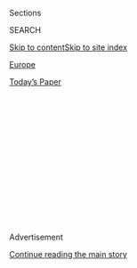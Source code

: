 <div id="app">

<div>

<div>

<div>

<div class="NYTAppHideMasthead css-1q2w90k e1suatyy0">

<div class="section css-ui9rw0 e1suatyy2">

<div class="css-eph4ug er09x8g0">

<div class="css-6n7j50">

</div>

<span class="css-1dv1kvn">Sections</span>

<div class="css-10488qs">

<span class="css-1dv1kvn">SEARCH</span>

</div>

[Skip to content](#site-content)[Skip to site
index](#site-index)

</div>

<div id="masthead-section-label" class="css-1wr3we4 eaxe0e00">

[Europe](https://www.nytimes.com/section/world/europe)

</div>

<div class="css-10698na e1huz5gh0">

</div>

</div>

<div id="masthead-bar-one" class="section hasLinks css-15hmgas e1csuq9d3">

<div class="css-uqyvli e1csuq9d0">

</div>

<div class="css-1uqjmks e1csuq9d1">

</div>

<div class="css-9e9ivx">

[](https://myaccount.nytimes.com/auth/login?response_type=cookie&client_id=vi)

</div>

<div class="css-1bvtpon e1csuq9d2">

[Today’s
Paper](https://www.nytimes.com/section/todayspaper)

</div>

</div>

</div>

</div>

<div data-aria-hidden="false">

<div id="site-content" data-role="main">

<div>

<div class="css-1aor85t" style="opacity:0.000000001;z-index:-1;visibility:hidden">

<div class="css-1hqnpie">

<div class="css-epjblv">

<span class="css-17xtcya">[Europe](/section/world/europe)</span><span class="css-x15j1o">|</span><span class="css-fwqvlz">Leaked
Recordings Lay Bare E.U. and U.S. Divisions in Goals for
Ukraine</span>

</div>

<div class="css-k008qs">

<div class="css-1iwv8en">

<span class="css-18z7m18"></span>

<div>

</div>

</div>

<span class="css-1n6z4y">https://nyti.ms/1iBDfdS</span>

<div class="css-1705lsu">

<div class="css-4xjgmj">

<div class="css-4skfbu" data-role="toolbar" data-aria-label="Social Media Share buttons, Save button, and Comments Panel with current comment count" data-testid="share-tools">

  - 
  - 
  - 
  - 
    
    <div class="css-6n7j50">
    
    </div>

  - 

</div>

</div>

</div>

</div>

</div>

</div>

<div class="css-13pd83m">

</div>

<div id="top-wrapper" class="css-1sy8kpn">

<div id="top-slug" class="css-l9onyx">

Advertisement

</div>

[Continue reading the main
story](#after-top)

<div class="ad top-wrapper" style="text-align:center;height:100%;display:block;min-height:250px">

<div id="top" class="place-ad" data-position="top" data-size-key="top">

</div>

</div>

<div id="after-top">

</div>

</div>

<div id="sponsor-wrapper" class="css-1hyfx7x">

<div id="sponsor-slug" class="css-19vbshk">

Supported by

</div>

[Continue reading the main
story](#after-sponsor)

<div id="sponsor" class="ad sponsor-wrapper" style="text-align:center;height:100%;display:block">

</div>

<div id="after-sponsor">

</div>

</div>

<div class="css-1vkm6nb ehdk2mb0">

# Leaked Recordings Lay Bare E.U. and U.S. Divisions in Goals for Ukraine

</div>

<div class="css-79elbk" data-testid="photoviewer-wrapper">

<div class="css-z3e15g" data-testid="photoviewer-wrapper-hidden">

</div>

<div class="css-1a48zt4 ehw59r15" data-testid="photoviewer-children">

![<span class="css-16f3y1r e13ogyst0" data-aria-hidden="true">Chancellor
Angela Merkel of Germany issued a sharp statement denouncing the
American diplomat's remarks on the political crisis in
Kiev.</span><span class="css-cnj6d5 e1z0qqy90" itemprop="copyrightHolder"><span class="css-1ly73wi e1tej78p0">Credit...</span><span><span>John
Macdougall/Agence France-Presse — Getty
Images</span></span></span>](https://static01.nyt.com/images/2014/02/08/world/08ukraine4/08ukraine4-articleLarge.jpg?quality=75&auto=webp&disable=upscale)

</div>

</div>

<div class="css-xt80pu e12qa4dv0">

<div class="css-18e8msd">

<div class="css-vp77d3 epjyd6m0">

<div class="css-1baulvz">

By [<span class="css-1baulvz last-byline" itemprop="name">Alison
Smale</span>](http://www.nytimes.com/by/alison-smale)

</div>

</div>

  - Feb. 7,
    2014

  - 
    
    <div class="css-4xjgmj">
    
    <div class="css-d8bdto" data-role="toolbar" data-aria-label="Social Media Share buttons, Save button, and Comments Panel with current comment count" data-testid="share-tools">
    
      - 
      - 
      - 
      - 
        
        <div class="css-6n7j50">
        
        </div>
    
      - 
    
    </div>
    
    </div>

</div>

</div>

<div class="section meteredContent css-1r7ky0e" name="articleBody" itemprop="articleBody">

<div class="css-1fanzo5 StoryBodyCompanionColumn">

<div class="css-53u6y8">

BERLIN — “Really Pretty Stupid” was the headline chosen by the august
Frankfurter Allgemeine Zeitung on Friday to describe an editorial on the
latest eruption between the United States and Europe, this time over who
should take the lead in trying to calm the crisis in Ukraine, and how to
do it.

The headline spoke to the tensions that flared this week over the
release of a recording in which a top American diplomat disparaged the
European Union’s efforts in Ukraine. On Friday, a second recording
surfaced in which European diplomats complained about the Americans.

But it was also a reflection of the disarray that has marked much of the
West’s dealings with Ukraine since late November, when President Viktor
F. Yanukovych spurned a pact with the European Union. He then turned to
Russia for a $15 billion aid package that the Kremlin has since
suspended because of continuing antigovernment protests in Kiev, the
capital.

Ever since Ukraine became independent as the Soviet Union crumbled in
1991, the United States and Europe have had different aims for the
country, a large, troubled nation of 45 million whose very name means
“on the edge.”

</div>

</div>

<div class="css-1fanzo5 StoryBodyCompanionColumn">

<div class="css-53u6y8">

With strategic considerations uppermost in American diplomacy, the
United States helped, for instance, to rid Ukraine of old Soviet nuclear
weapons. Europe, meanwhile, saw opportunities for trade.

As the European Union expanded eastward with the inclusion of Poland and
Romania, the perception grew that neighboring Ukraine needed formal ties
to regulate commerce and legal systems to facilitate the growing
cross-border transactions. In 2012, Poland and Ukraine were even joint
hosts of the continent’s premier sports event, the European soccer
championship.

Russia, which has centuries of shared history with Ukraine and under
Vladimir V. Putin has grown ever more painfully conscious of its loss of
Soviet empire, looked on with mounting suspicion, and now seems to be
intent on exploiting Western disarray.

The release of the recordings has further roiled the waters. In the
[first one](https://www.youtube.com/watch?v=MSxaa-67yGM#t=89), posted
anonymously on YouTube, Victoria Nuland, the American assistant
secretary of state for European affairs, profanely dismissed European
efforts in Ukraine as weak and inadequate to the challenge posed by the
Kremlin.

</div>

</div>

<div class="css-1fanzo5 StoryBodyCompanionColumn">

<div class="css-53u6y8">

On Friday, a second recording was posted that featured a senior German
diplomat, Helga Schmid, complaining in her native tongue to the European
Union envoy in Kiev about “unfair” American criticism of Europe’s
diplomacy.

</div>

</div>

<div class="css-79elbk" data-testid="photoviewer-wrapper">

<div class="css-z3e15g" data-testid="photoviewer-wrapper-hidden">

</div>

<div class="css-1a48zt4 ehw59r15" data-testid="photoviewer-children">

![<span class="css-16f3y1r e13ogyst0" data-aria-hidden="true">Victoria
Nuland, the assistant secretary of state for European affairs, said her
leaked conversation was "pretty impressive
tradecraft."</span><span class="css-cnj6d5 e1z0qqy90" itemprop="copyrightHolder"><span class="css-1ly73wi e1tej78p0">Credit...</span><span>Gleb
Garanich/Reuters</span></span>](https://static01.nyt.com/images/2014/02/08/world/08ukraine1/08ukraine1-articleLarge.jpg?quality=75&auto=webp&disable=upscale)

</div>

</div>

<div class="css-1fanzo5 StoryBodyCompanionColumn">

<div class="css-53u6y8">

“We are not in a race to be the strongest,” retorted the envoy, Jan
Tombinski, a Pole. “We have good instruments” for dealing with the
crisis.

Yes, replied Ms. Schmid, but journalists were telling European officials
that the Americans were running around saying the Europeans were weak.
So she advised Mr. Tombinski to have a word with the United States
ambassador to Ukraine, Geoffrey Pyatt, the man whom Ms. Nuland was
talking to in her recorded conversation.

While the Obama administration accused the Russians of making mischief
by recording and then posting the Nuland conversation, neither the
European Union nor Germany blamed the Kremlin for the second recording.

Illustrating how testy relations with Washington have become, Chancellor
Angela Merkel of Germany, earlier the target of American monitoring of
her cellphone, issued an unusually sharp statement saying that Ms.
Nuland’s remarks were “completely unacceptable.”

Germany, as befits its status as Europe’s largest economy and a country
with centuries of dealings with lands to its East, has been heavily
involved in the crisis over Ukraine. In a speech to the German
Parliament on Nov. 18, Ms. Merkel, herself raised in Communist East
Germany, emphasized that the Cold War should be over for everyone,
including countries once allied with Russia but now independent. She
made a forceful case for Ukraine to sign the European pact.

Julianne Smith, a former national security aide to Vice President Joseph
R. Biden Jr. who is now at the Center for a New American Security, said
there was a structural tension between the European Union and the United
States because the Americans can speak with one voice and grow impatient
waiting for decisions from a union with many voices.

</div>

</div>

<div class="css-1fanzo5 StoryBodyCompanionColumn">

<div class="css-53u6y8">

“They all have different sovereign issues, different threat perceptions,
different priorities,” she said. “As a result, there has always been
this longstanding deep frustration on the part of the United States with
the inability to get quick answers, quick responses and broker some sort
of U.S.-E.U. agreement on whatever the issue of the day might be.”

The back-and-forth this week illustrates how many interests are a part
of the mix in Ukraine — a mix that Western diplomats seem unable to keep
free of their own differences.

In the editorial with the headline “Really Pretty Stupid,” Klaus-Dieter
Frankenberger, the newspaper’s foreign editor, noted how the latest
issue had been stoked by months of “bad blood” with Washington. “You can
certainly criticize some parts of European policy toward Ukraine, but it
is not as if American diplomacy has found the font of all wisdom. In
fact, they can’t think of anything more than a few mini-sanctions
against the regime in Kiev.”

Meanwhile, Mr. Frankenberger said, Mr. Putin “should certainly be
laughing himself stupid.”

“If a top American diplomat could not care less about the Europeans,” he
added, “then he will certainly bear more easily their absence from the
opening of the Olympic Games in Sochi. And he will see in Ms. Nuland’s
remark, which Moscow presumably disseminated, a confirmation of the bad
opinion he already has of Europeans.”

The moral of the tale? “No disparaging remarks about partners on the
phone.”

</div>

</div>

</div>

<div>

</div>

<div>

</div>

<div>

</div>

<div>

<div id="bottom-wrapper" class="css-1ede5it">

<div id="bottom-slug" class="css-l9onyx">

Advertisement

</div>

[Continue reading the main
story](#after-bottom)

<div id="bottom" class="ad bottom-wrapper" style="text-align:center;height:100%;display:block;min-height:90px">

</div>

<div id="after-bottom">

</div>

</div>

</div>

</div>

</div>

## Site Index

<div>

</div>

## Site Information Navigation

  - [© <span>2020</span> <span>The New York Times
    Company</span>](https://help.nytimes.com/hc/en-us/articles/115014792127-Copyright-notice)

<!-- end list -->

  - [NYTCo](https://www.nytco.com/)
  - [Contact
    Us](https://help.nytimes.com/hc/en-us/articles/115015385887-Contact-Us)
  - [Work with us](https://www.nytco.com/careers/)
  - [Advertise](https://nytmediakit.com/)
  - [T Brand Studio](http://www.tbrandstudio.com/)
  - [Your Ad
    Choices](https://www.nytimes.com/privacy/cookie-policy#how-do-i-manage-trackers)
  - [Privacy](https://www.nytimes.com/privacy)
  - [Terms of
    Service](https://help.nytimes.com/hc/en-us/articles/115014893428-Terms-of-service)
  - [Terms of
    Sale](https://help.nytimes.com/hc/en-us/articles/115014893968-Terms-of-sale)
  - [Site
    Map](https://spiderbites.nytimes.com)
  - [Help](https://help.nytimes.com/hc/en-us)
  - [Subscriptions](https://www.nytimes.com/subscription?campaignId=37WXW)

</div>

</div>

</div>

</div>

